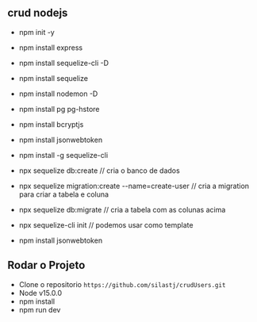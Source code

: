 ## crud nodejs
- npm init -y
- npm install express 
- npm install sequelize-cli -D
- npm install sequelize 
- npm install nodemon -D
- npm install pg pg-hstore
- npm install bcryptjs
- npm install jsonwebtoken
- npm install -g sequelize-cli
- npx sequelize db:create // cria o banco de dados
- npx sequelize migration:create --name=create-user // cria a migration para criar a tabela e coluna
- npx sequelize db:migrate // cria a tabela com as colunas acima
- npx sequelize-cli init // podemos usar como template

- npm install jsonwebtoken

## Rodar o Projeto
- Clone o repositorio  `https://github.com/silastj/crudUsers.git`
- Node v15.0.0
- npm install
- npm run dev



